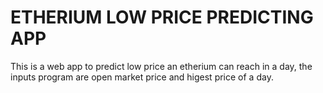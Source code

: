 # ETHERIUM LOW PRICE PREDICTING APP
This is a web app to predict low price an etherium can reach in a day,
the inputs program are open market price and higest price of a day.
